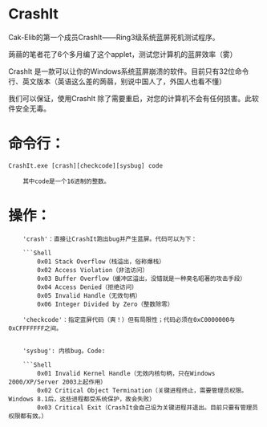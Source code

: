 # CrashIt
Cak-Elib的第一个成员CrashIt——Ring3级系统蓝屏死机测试程序。


蒟蒻的笔者花了6个多月编了这个applet，测试您计算机的蓝屏效率（雾）

CrashIt 是一款可以让你的Windows系统蓝屏崩溃的软件。目前只有32位命令行、英文版本（英语这么差的蒟蒻，别说中国人了，外国人也看不懂）

我们可以保证，使用CrashIt 除了需要重启，对您的计算机不会有任何损害。此软件安全无毒。

# 命令行：

	CrashIt.exe [crash][checkcode][sysbug] code

		其中code是一个16进制的整数。

# 操作：

		'crash'：直接让CrashIt跑出bug并产生蓝屏。代码可以为下：

		```Shell
			0x01 Stack Overflow（栈溢出，俗称爆栈）
			0x02 Access Violation（非法访问）
			0x03 Buffer Overflow（缓冲区溢出，没错就是一种臭名昭著的攻击手段）
			0x04 Access Denied（拒绝访问）
			0x05 Invalid Handle（无效句柄）
			0x06 Integer Divided by Zero（整数除零）

		'checkcode'：指定蓝屏代码（爽！）但有局限性；代码必须在0xC0000000与0xCFFFFFFF之间。


		'sysbug': 内核bug。Code:

		```Shell
			0x01 Invalid Kernel Handle（无效内核句柄，只在Windows 2000/XP/Server 2003上起作用）
			0x02 Critical Object Termination（关键进程终止，需要管理员权限。Windows 8.1后，这些进程都受系统保护，故会失败）
			0x03 Critical Exit（CrashIt会自己设为关键进程并退出。目前只要有管理员权限都有效。）
